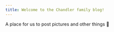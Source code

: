 ```yaml
---
title: Welcome to the Chandler family blog!
---
```


A place for us to post pictures and other things 🙂
